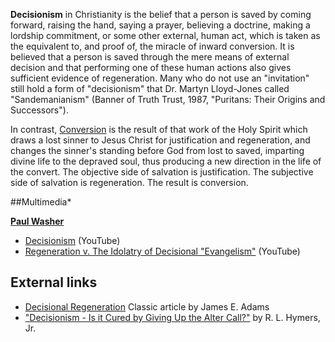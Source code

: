**Decisionism** in Christianity is the belief that a person is
saved by coming forward, raising the hand, saying a prayer,
believing a doctrine, making a lordship commitment, or some other
external, human act, which is taken as the equivalent to, and proof
of, the miracle of inward conversion. It is believed that a person
is saved through the mere means of external decision and that
performing one of these human actions also gives sufficient
evidence of regeneration. Many who do not use an "invitation" still
hold a form of "decisionism" that Dr. Martyn Lloyd-Jones called
"Sandemanianism" (Banner of Truth Trust, 1987, "Puritans: Their
Origins and Successors").

In contrast, [Conversion](Conversion "Conversion") is the result of
that work of the Holy Spirit which draws a lost sinner to Jesus
Christ for justification and regeneration, and changes the sinner's
standing before God from lost to saved, imparting divine life to
the depraved soul, thus producing a new direction in the life of
the convert. The objective side of salvation is justification. The
subjective side of salvation is regeneration. The result is
conversion.

##Multimedia*

**[Paul Washer](Paul_Washer "Paul Washer")**

-   [Decisionism](http://www.youtube.com/watch?v=wCbYrdxNUwU)
    (YouTube)
-   [Regeneration v. The Idolatry of Decisional "Evangelism"](http://www.youtube.com/watch?v=shxQcczYuAA)
    (YouTube)

## External links

-   [Decisional Regeneration](http://www.the-highway.com/Decisional_Regeneration.html)
    Classic article by James E. Adams
-   ["Decisionism - Is it Cured by Giving Up the Alter Call?"](http://www.rlhymersjr.com/Articles/041805_Decisionism.html)
    by R. L. Hymers, Jr.



